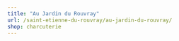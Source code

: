 ```yaml
---
title: "Au Jardin du Rouvray"
url: /saint-etienne-du-rouvray/au-jardin-du-rouvray/
shop: charcuterie
---
```

